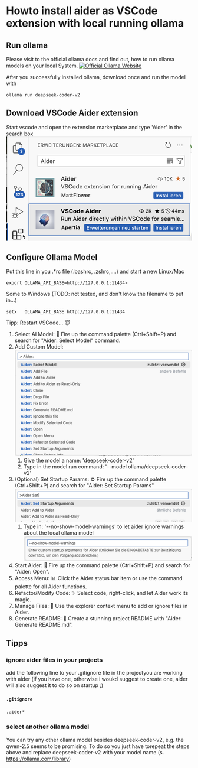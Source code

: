 # Howto install aider as VSCode extension with local running ollama

## Run ollama
Please visit to the official ollama docs and find out, how to run ollama models on your local System.
[![Official Ollama Website](https://ollama.com/public/ollama.png)](https://ollama.com/)

After you successfully installed ollama, download once and run the model with
```console
ollama run deepseek-coder-v2
```

## Download VSCode Aider extension
Start vscode and open the extension marketplace and type 'Aider' in the search box
![Alt 'Search for Aider in VSCode extension marketplace'](doc/img/vscode-marketplace.png "VSCode Marketplace")

## Configure Ollama Model
Put this line in you .*rc file (.bashrc, .zshrc,....) and start a new 
Linux/Mac
```console
export OLLAMA_API_BASE=http://127.0.0.1:11434>
```

Some to Windows (TODO: not tested, and don't know the filename to put in...)
```console
setx   OLLAMA_API_BASE http://127.0.0.1:11434
```

Tipp: Restart VSCode... 😇

<ol>
<li>Select AI Model: 🤖 Fire up the command palette (Ctrl+Shift+P) and search for "Aider: Select Model" command.</li>
<li>Add Custom Model: 
<img src='doc/img/vscode_aider_selectmodel.png' alt="Add Custom Model to Aider in VSCode">
    <ol>
        <li>Give the model a name: 'deepseek-coder-v2'</li>
        <li>Type in the model run command: '--model ollama/deepseek-coder-v2'</li>
    </ol>
<li>(Optional) Set Startup Params: ⚙️ Fire up the command palette (Ctrl+Shift+P) and search for "Aider: Set Startup Params"
<img src='doc/img/vscode_aider_set_startup_params_01.png' alt="Set aider startup params">
    <ol><li>Type in: '--no-show-model-warnings' to let aider ignore warnings about the local ollama model
    <img src='doc/img/vscode_aider_set_startup_params_02.png' alt="Set aider startup params"></li></ol>
<li>Start Aider: 🏁 Fire up the command palette (Ctrl+Shift+P) and search for "Aider: Open".</li>
<li>Access Menu: 📊 Click the Aider status bar item or use the command palette for all Aider functions.</li>
<li>Refactor/Modify Code: ✨ Select code, right-click, and let Aider work its magic.</li>
<li>Manage Files: 📁 Use the explorer context menu to add or ignore files in Aider.</li>
<li>Generate README: 📝 Create a stunning project README with "Aider: Generate README.md".</li>
</ol>

## Tipps
### ignore aider files in your projects
add the following line to your .gitignore file in the projectyou are working with aider (if you have one, otherwise i woukd suggest to create one, aider will also suggest it to do so on startup ;)
#### **`.gitignore`**
```console
.aider*
```

### select another ollama model
You can try any other ollama model besides deepseek-coder-v2, e.g. the qwen-2.5 seems to be promising.
To do so you just have torepeat the steps above and replace deepseek-coder-v2 with your model name (s. https://ollama.com/library)
